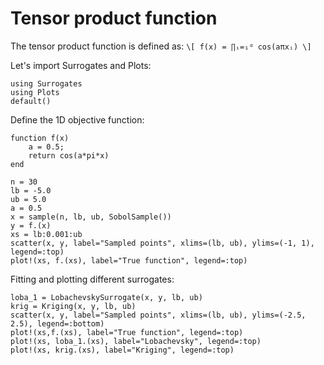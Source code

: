 # Tensor product function
The tensor product function is defined as: 
```\[ f(x) = ∏ᵢ=₁ᵈ cos(aπxᵢ) \]```

Let's import Surrogates and Plots:
```@example tensor
using Surrogates
using Plots
default()
```

Define the 1D objective function:
```@example tensor
function f(x)
    a = 0.5;
    return cos(a*pi*x)
end
```

```@example tensor
n = 30
lb = -5.0
ub = 5.0
a = 0.5
x = sample(n, lb, ub, SobolSample())
y = f.(x)
xs = lb:0.001:ub
scatter(x, y, label="Sampled points", xlims=(lb, ub), ylims=(-1, 1), legend=:top)
plot!(xs, f.(xs), label="True function", legend=:top)
```

Fitting and plotting different surrogates:
```@example tensor
loba_1 = LobachevskySurrogate(x, y, lb, ub)
krig = Kriging(x, y, lb, ub)
scatter(x, y, label="Sampled points", xlims=(lb, ub), ylims=(-2.5, 2.5), legend=:bottom)
plot!(xs,f.(xs), label="True function", legend=:top)
plot!(xs, loba_1.(xs), label="Lobachevsky", legend=:top)
plot!(xs, krig.(xs), label="Kriging", legend=:top)
```
